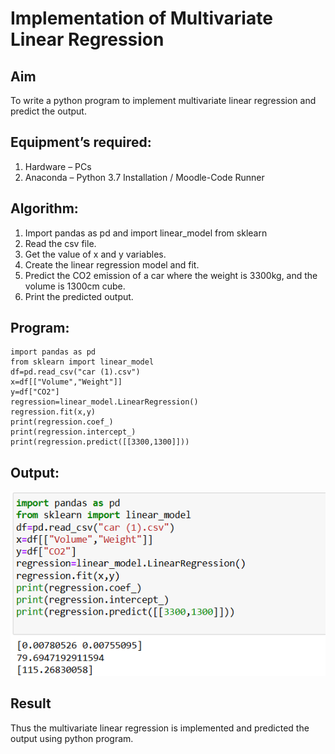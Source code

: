 # Implementation of Multivariate Linear Regression
## Aim
To write a python program to implement multivariate linear regression and predict the output.
## Equipment’s required:
1.	Hardware – PCs
2.	Anaconda – Python 3.7 Installation / Moodle-Code Runner
## Algorithm:
1. Import pandas as pd and import linear_model from sklearn 
2. Read the csv file.
3. Get the value of x and y variables.
4. Create the linear regression model and fit.
5. Predict the CO2 emission of a car where the weight is 3300kg, and the volume is 1300cm cube.
6. Print the predicted output.

## Program:
```
import pandas as pd
from sklearn import linear_model
df=pd.read_csv("car (1).csv")
x=df[["Volume","Weight"]]
y=df["CO2"]
regression=linear_model.LinearRegression()
regression.fit(x,y)
print(regression.coef_)
print(regression.intercept_)
print(regression.predict([[3300,1300]]))

```
## Output:
![Output](<Screenshot 2025-05-22 140231.png>)


## Result
Thus the multivariate linear regression is implemented and predicted the output using python program.